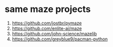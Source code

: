 # same maze projects
1. https://github.com/jostbr/pymaze
2. https://github.com/enlite-ai/maze
3. https://github.com/john-science/mazelib
4. https://github.com/greyblue9/pacman-python
   
